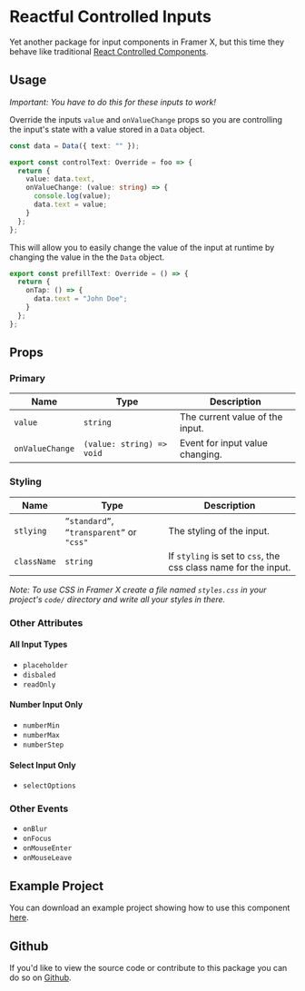 # Reactful Controlled Inputs

Yet another package for input components in Framer X, but this time they behave like traditional [React Controlled Components](https://reactjs.org/docs/forms.html#controlled-components).

## Usage

_Important: You have to do this for these inputs to work!_

Override the inputs `value` and `onValueChange` props so you are controlling the input's state with a value stored in a `Data` object.

```Typescript
const data = Data({ text: "" });

export const controlText: Override = foo => {
  return {
    value: data.text,
    onValueChange: (value: string) => {
      console.log(value);
      data.text = value;
    }
  };
};

```

This will allow you to easily change the value of the input at runtime by changing the value in the the `Data` object.

```Typescript
export const prefillText: Override = () => {
  return {
    onTap: () => {
      data.text = "John Doe";
    }
  };
};
```

## Props

### Primary

| Name            | Type                      | Description                     |
| --------------- | ------------------------- | ------------------------------- |
| `value`         | `string`                  | The current value of the input. |
| `onValueChange` | `(value: string) => void` | Event for input value changing. |

### Styling

| Name        | Type                                 | Description                                                     |
| ----------- | ------------------------------------ | --------------------------------------------------------------- |
| `stlying`   | `”standard”`, `”transparent”`  or `"css"` | The styling of the input.                                       |
| `className` | `string`                             | If `styling` is set to `css`, the css class name for the input. |

_Note: To use CSS in Framer X create a file named `styles.css` in your project's `code/` directory and write all your styles in there._

### Other Attributes

#### All Input Types

- `placeholder`
- `disbaled`
- `readOnly`

#### Number Input Only

- `numberMin`
- `numberMax`
- `numberStep`

#### Select Input Only

- `selectOptions`

### Other Events

- `onBlur`
- `onFocus`
- `onMouseEnter`
- `onMouseLeave`

## Example Project

You can download an example project showing how to use this component [here](https://github.com/ourveryown/framer-x-controlled-inputs/blob/master/ControlledInputs.framerx).

## Github

If you'd like to view the source code or contribute to this package you can do so on [Github](https://github.com/ourveryown/framer-x-controlled-inputs).
